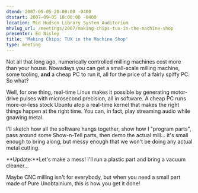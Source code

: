 ```yaml
---
dtend: 2007-09-05 20:00:00 -0400
dtstart: 2007-09-05 18:00:00 -0400
location: Mid Hudson Library System Auditorium
mhvlug_url: /meetings/2007/making-chips-tux-in-the-machine-shop
presenter: Ed Nisley
title: 'Making Chips: TUX in the Machine Shop'
type: meeting
---
```



Not all that long ago, numerically controlled milling machines cost more than your house. Nowadays you can get a small-scale milling machine, some tooling, **and** a cheap PC to run it, all for the price of a fairly spiffy PC. So what?

Well, for one thing, real-time Linux makes it possible by generating motor-drive pulses with microsecond precision, all in software. A cheap PC runs more-or-less stock Ubuntu atop a real-time kernel that makes the right things happen at the right time. You can, in fact, play streaming audio while gnawing metal.

I'll sketch how all the software hangs together, show how I "program parts", pass around some Show-n-Tell parts, then demo the actual mill... it's small enough to bring along, but messy enough that we won't be doing any actual metal cutting.

**Update:**Let's make a mess! I'll run a plastic part and bring a vacuum cleaner...

Maybe CNC milling isn't for everybody, but when you need a small part made of Pure Unobtainium, this is how you get it done!